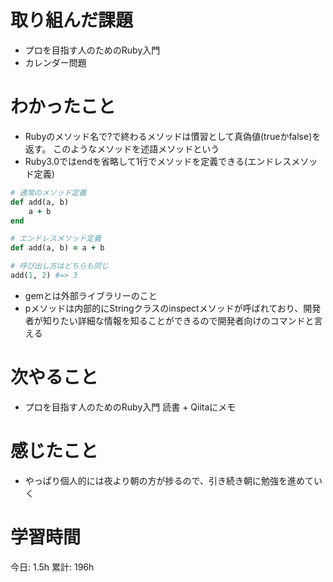 # 取り組んだ課題 
+ プロを目指す人のためのRuby入門
+ カレンダー問題
# わかったこと   
+ Rubyのメソッド名で?で終わるメソッドは慣習として真偽値(trueかfalse)を返す。
このようなメソッドを述語メソッドという
+ Ruby3.0ではendを省略して1行でメソッドを定義できる(エンドレスメソッド定義)
```rb
# 通常のメソッド定義
def add(a, b)
    a + b
end

# エンドレスメソッド定義
def add(a, b) = a + b

# 呼び出し方はどちらも同じ
add(1, 2) #=> 3
```
+ gemとは外部ライブラリーのこと
+ pメソッドは内部的にStringクラスのinspectメソッドが呼ばれており、開発者が知りたい詳細な情報を知ることができるので開発者向けのコマンドと言える
# 次やること
+ プロを目指す人のためのRuby入門 読書 + Qiitaにメモ
# 感じたこと
+ やっぱり個人的には夜より朝の方が捗るので、引き続き朝に勉強を進めていく
# 学習時間  
今日: 1.5h 
累計: 196h 

